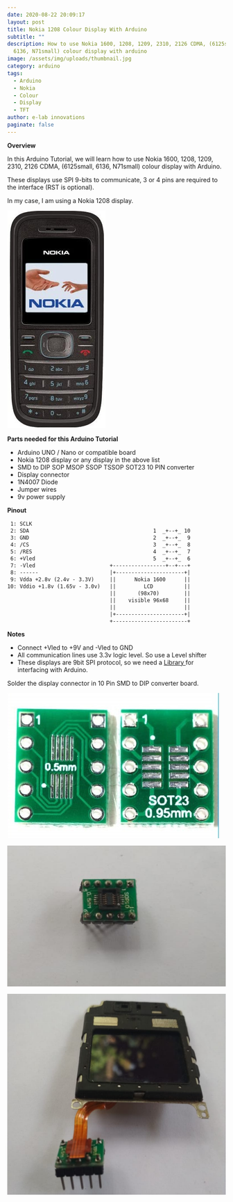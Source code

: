 ```yaml
---
date: 2020-08-22 20:09:17
layout: post
title: Nokia 1208 Colour Display With Arduino
subtitle: ""
description: How to use Nokia 1600, 1208, 1209, 2310, 2126 CDMA, (6125small,
  6136, N71small) colour display with arduino
image: /assets/img/uploads/thumbnail.jpg
category: arduino
tags:
  - Arduino
  - Nokia
  - Colour
  - Display
  - TFT
author: e-lab innovations
paginate: false
---
```

**Overview**

In this Arduino Tutorial, we will learn how to use Nokia 1600, 1208, 1209, 2310, 2126 CDMA, (6125small, 6136, N71small) colour display with Arduino.

These displays use SPI 9-bits to communicate, 3 or 4 pins are required to the interface (RST is optional).

In my case, I am using a Nokia 1208 display.

![Nokia 1208](/assets/img/uploads/nokia-1208.jpg "Nokia 1208")

**Parts needed for this Arduino Tutorial**

* Arduino UNO / Nano or compatible board
* Nokia 1208 display or any display in the above list
* SMD to DIP SOP MSOP SSOP TSSOP SOT23 10 PIN converter
* Display connector
* 1N4007 Diode
* Jumper wires
* 9v power supply

**Pinout**

```
 1: SCLK
 2: SDA                                        1  _+--+_ 10
 3: GND                                        2  _+--+_  9
 4: /CS                                        3  _+--+_  8
 5: /RES                                       4  _+--+_  7
 6: +Vled                                      5  _+--+_  6
 7: -Vled                        +-----------------+--+---+
 8: ------                       |+----------------------+|
 9: Vdda +2.8v (2.4v - 3.3V)     ||      Nokia 1600      ||
10: Vddio +1.8v (1.65v - 3.0v)   ||         LCD          ||
                                 ||       (98x70)        ||
                                 ||    visible 96x68     ||
                                 ||                      ||    
                                 |+----------------------+|
                                 +------------------------+
```

**Notes**

* Connect +Vled to +9V and -Vled to GND
* All communication lines use 3.3v logic level. So use a Level shifter
* These displays are 9bit SPI protocol, so we need a [Library ](https://github.com/kr4fty/ST7628-Nokia-1600-LCD-Library)for interfacing with Arduino.

Solder the display connector in 10 Pin SMD to DIP converter board.

![SMD to DIP Breakout board](/assets/img/uploads/breakout-board.jpg "SMD to DIP Breakout board")

![](/assets/img/uploads/breakout-board-with-connector.png)

![](/assets/img/uploads/lcd-connected-with-bb.png)